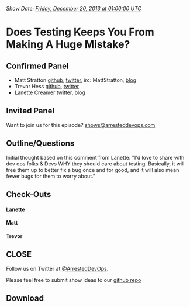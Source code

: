 *Show Date:  [Friday, December 20, 2013 at 01:00:00 UTC](http://www.timeanddate.com/worldclock/fixedtime.html?msg=Arrested+DevOps+Episode+2+-+Does+Testing+Keeps+You+From+Making+A+Huge+Mistake%3F&iso=20131219T19&p1=64&ah=1)*

Does Testing Keeps You From Making A Huge Mistake?
=====

Confirmed Panel<a name="panel"></a>
-----

* Matt Stratton [github](http://github.com/mattstratton), [twitter](https://twitter.com/mattstratton), irc: MattStratton, [blog](http://www.mattstratton.com/)
* Trevor Hess [github](https://github.com/trevorghess), [twitter](http://twitter.com/trevorghess)
* Lanette Creamer [twitter](http://twitter.com/lanettecream), [blog](http://blog.testyredhead.com/)

Invited Panel
-----

Want to join us for this episode? shows@arresteddevops.com


Outline/Questions
-----------------
Initial thought based on this comment from Lanette: 
"I'd love to share with dev ops folks & Devs WHY they should care about testing. Basically, it will free them up to better fix a bug once and for good, and it will also mean fewer bugs for them to worry about."


Check-Outs<a name="checkouts"></a>
-----

#### Lanette

#### Matt  

#### Trevor  



CLOSE
-----

Follow us on Twitter at [@ArrestedDevOps](http://twitter.com/arresteddevops).

Please feel free to submit show ideas to our [github repo](https://github.com/arresteddevops/podcast)



Download
--------
